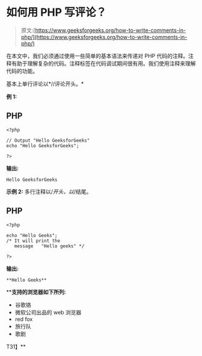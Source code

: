 # 如何用 PHP 写评论？

> 原文:[https://www.geeksforgeeks.org/how-to-write-comments-in-php/](https://www.geeksforgeeks.org/how-to-write-comments-in-php/)

在本文中，我们必须通过使用一些简单的基本语法来传递对 PHP 代码的注释。注释有助于理解复杂的代码。注释标签在代码调试期间很有用。我们使用注释来理解代码的功能。

基本上单行评论以*//评论开头。*

**例 1:**

## PHP

```
<?php

// Output "Hello GeeksforGeeks"
echo "Hello GeeksforGeeks";

?>
```

**输出:**

```
Hello GeeksforGeeks
```

**示例 2:** 多行注释以/*开头，以*/结尾。

## **PHP**

```
<?php

echo "Hello Geeks"; 
/* It will print the 
   message   "Hello geeks" */

?>
```

****输出:****

```
**Hello Geeks**
```

 ****支持的浏览器如下所列:**

*   谷歌铬
*   微软公司出品的 web 浏览器
*   red fox
*   旅行队
*   歌剧

T31】**